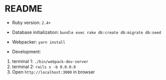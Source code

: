 # README

* Ruby version: `2.4+`

* Database initialization: `bundle exec rake db:create db:migrate db:seed`

* Webpacker: `yarn install`

* Development:

1. terminal 1: `./bin/webpack-dev-server`
2. terminal 2: `rails s -b 0.0.0.0`
3. Open `http://localhost:3000` in browser
